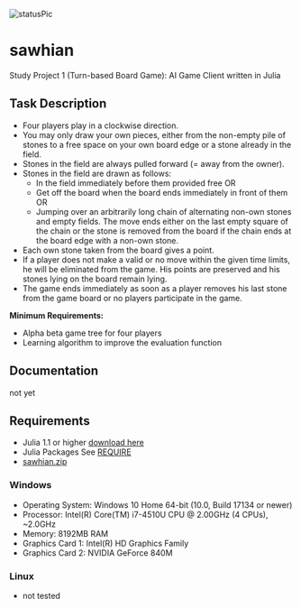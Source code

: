 [statusPic]: status.png "sawhian"

![statusPic][statusPic]

# sawhian
Study Project 1 (Turn-based Board Game): AI Game Client written in Julia

## Task Description
* Four players play in a clockwise direction.
* You may only draw your own pieces, either from the non-empty pile of stones to a free space on your own board edge or a stone already in the field.
* Stones in the field are always pulled forward (= away from the owner).
* Stones in the field are drawn as follows:
  * In the field immediately before them provided free OR
  * Get off the board when the board ends immediately in front of them OR
  * Jumping over an arbitrarily long chain of alternating non-own stones and empty fields. The move ends either on the last empty square of the chain or the stone is removed from the board if the chain ends at the board edge with a non-own stone.
* Each own stone taken from the board gives a point.
* If a player does not make a valid or no move within the given time limits, he will be eliminated from the game. His points are preserved and his stones lying on the board remain lying.
* The game ends immediately as soon as a player removes his last stone from the game board or no players participate in the game.

**Minimum Requirements:**
* Alpha beta game tree for four players
* Learning algorithm to improve the evaluation function

## Documentation
not yet

## Requirements
* Julia 1.1 or higher [download here](https://julialang.org/)
* Julia Packages See [REQUIRE](REQUIRE)
* [sawhian.zip](sawhian.zip.md)

### Windows
* Operating System: Windows 10 Home 64-bit (10.0, Build 17134 or newer)
* Processor: Intel(R) Core(TM) i7-4510U CPU @ 2.00GHz (4 CPUs), ~2.0GHz
* Memory: 8192MB RAM
* Graphics Card 1: Intel(R) HD Graphics Family
* Graphics Card 2: NVIDIA GeForce 840M

### Linux
* not tested
